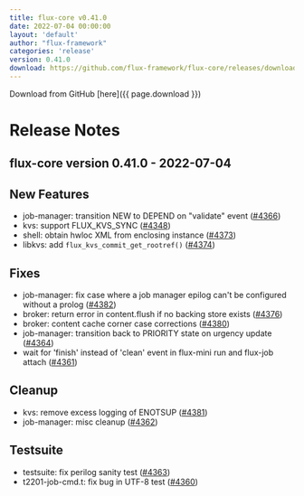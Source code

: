 ```yaml
---
title: flux-core v0.41.0
date: 2022-07-04 00:00:00
layout: 'default'
author: "flux-framework"
categories: 'release'
version: 0.41.0
download: https://github.com/flux-framework/flux-core/releases/download/v0.41.0/flux-core-0.41.0.tar.gz
---
```


Download from GitHub [here]({{ page.download }})

# Release Notes

flux-core version 0.41.0 - 2022-07-04
-------------------------------------

## New Features

 * job-manager: transition NEW to DEPEND on "validate" event ([#4366](https://github.com/flux-core/issues/4366))
 * kvs: support FLUX_KVS_SYNC ([#4348](https://github.com/flux-core/issues/4348))
 * shell: obtain hwloc XML from enclosing instance ([#4373](https://github.com/flux-core/issues/4373))
 * libkvs: add `flux_kvs_commit_get_rootref()`  ([#4374](https://github.com/flux-core/issues/4374))

## Fixes

 * job-manager: fix case where a job manager epilog can't be configured
   without a prolog ([#4382](https://github.com/flux-core/issues/4382))
 * broker: return error in content.flush if no backing store exists  ([#4376](https://github.com/flux-core/issues/4376))
 * broker: content cache corner case corrections ([#4380](https://github.com/flux-core/issues/4380))
 * job-manager: transition back to PRIORITY state on urgency update ([#4364](https://github.com/flux-core/issues/4364))
 * wait for 'finish' instead of 'clean' event in flux-mini run and flux-job
   attach ([#4361](https://github.com/flux-core/issues/4361))

## Cleanup

 * kvs: remove excess logging of ENOTSUP ([#4381](https://github.com/flux-core/issues/4381))
 * job-manager: misc cleanup ([#4362](https://github.com/flux-core/issues/4362))

## Testsuite

 * testsuite: fix perilog sanity test ([#4363](https://github.com/flux-core/issues/4363))
 * t2201-job-cmd.t: fix bug in UTF-8 test ([#4360](https://github.com/flux-core/issues/4360))
